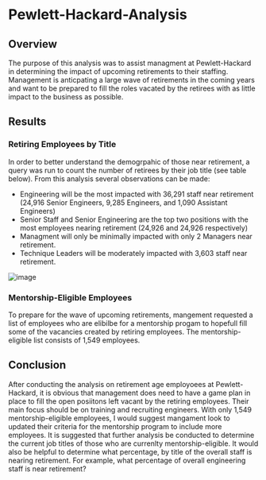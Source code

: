 # Pewlett-Hackard-Analysis
## Overview
The purpose of this analysis was to assist managment at Pewlett-Hackard in determining the impact of upcoming retirements to their staffing.  Management is anticpating a large wave of retirements in the coming years and want to be prepared to fill the roles vacated by the retirees with as little impact to the business as possible.
## Results
### Retiring Employees by Title
In order to better understand the demogrpahic of those near retirement, a query was run to count the number of retirees by their job title (see table below).  From this analysis several observations can be made:
* Engineering will be the most impacted with 36,291 staff near retirement (24,916 Senior Engineers, 9,285 Engineers, and 1,090 Assistant Engineers)
* Senior Staff and Senior Engineering are the top two positions with the most employees nearing retirement (24,926 and 24,926 respectively)
* Managment will only be minimally impacted with only 2 Managers near retirement.
* Technique Leaders will be moderately impacted with 3,603 staff near retirement.


![image](https://user-images.githubusercontent.com/106352711/180065000-6e9ca534-d12e-4332-953e-c5da764dc382.png)

### Mentorship-Eligible Employees
To prepare for the wave of upcoming retirements, mangement requested a list of employees who are elibilbe for a mentorship progam to hopefull fill some of the vacancies created by retiring employees.  The mentorship-eligible list consists of 1,549 employees.
## Conclusion
After conducting the analysis on retirement age employoees at Pewlett-Hackard, it is obvious that management does need to have a game plan in place to fill the open posiitons left vacant by the retiring employees.  Their main focus should be on training and recruiting engineers.  With only 1,549 mentorship-eligible employees, I would suggest mangament look to updated their criteria for the mentorship program to include more employees.
It is suggested that further analysis be conducted to determine the current job titles of those who are currenlty mentorship-eligible.  It would also be helpful to determine what percentage, by title of the overall staff is nearing retirement. For example, what percentage of overall engineering staff is near retirement?
